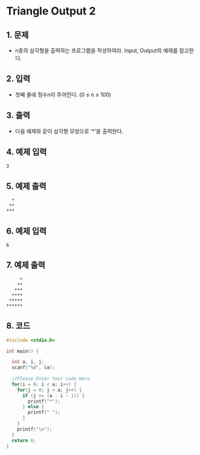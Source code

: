 # Triangle Output 2 #

## 1. 문제
- n층의 삼각형을 출력하는 프로그램을 작성하여라. Input, Output의 예제를 참고한다.

## 2. 입력
- 첫째 줄에 정수n이 주어진다. (0 ≤ n ≤ 100)

## 3. 출력
- 다음 예제와 같이 삼각형 모양으로 ‘*’을 출력한다.

## 4. 예제 입력
```
3
```

## 5. 예제 출력
```
  *
 **
***
```

## 6. 예제 입력
```
6
```

## 7. 예제 출력
```
     *
    **
   ***
  ****
 *****
******
```

## 8. 코드
```c++
#include <stdio.h>

int main() {

  int a, i, j;
  scanf("%d", &a);
  
  //Please Enter Your Code Here
  for(i = 0; i < a; i++) {
    for(j = 0; j < a; j++) {
      if (j >= (a - i - 1)) {
        printf("*");
      } else {
        printf(" ");
      }
    }
    printf("\n");
  }
  return 0;
}
```
